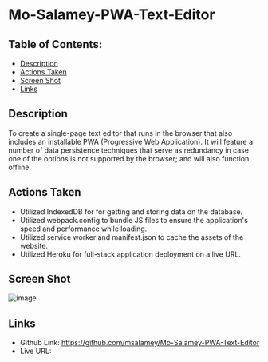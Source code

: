 # Mo-Salamey-PWA-Text-Editor

## Table of Contents: 
* [Description](#description)
* [Actions Taken](#actions-taken)
* [Screen Shot](#screen)
* [Links](#links)

## Description
To create a single-page text editor that runs in the browser that also includes an installable PWA (Progressive Web Application). It will feature a number of data persistence techniques that serve as redundancy in case one of the options is not supported by the browser; and will also function offline.

## Actions Taken
* Utilized IndexedDB for for getting and storing data on the database. 
* Utilized webpack.config to bundle JS files to ensure the application's speed and performance while loading. 
* Utilized service worker and manifest.json to cache the assets of the website. 
* Utilized Heroku for full-stack application deployment on a live URL.  

## Screen Shot

![image](https://user-images.githubusercontent.com/107436206/204155901-491c7ed3-dca2-41db-a56a-58f160601313.png)

 
## Links
* Github Link: https://github.com/msalamey/Mo-Salamey-PWA-Text-Editor
* Live URL: 
